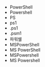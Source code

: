 - PowerShell
- Powershell
- PS
- ps1
- .ps1
- .psm1
- 파워쉘
- MSPowerShell
- MS PowerShell
- MSPowershell
- MS Powershell